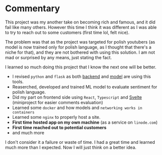 # Commentary

This project was my another take on becoming rich and famous, and it did fail like many others. However this time I think it was different as I was able to try to reach out to some customers (first time lol, felt nice). 

The problem was that as the project was targeted for polish youtubers (as model is now trained only for polish language, as I thought that there's a niche for that), and they are not bothered with using this solution. I am not mad or surprised by any means, just stating the fact. 

I learned so much doing this project that I know the next one will be better. 
- I revised `python` and `flask` as both [backend](backend/README.md) and [model](bert-model/README.md) are using this tools.
- Reaserched, developed and trained ML model to evaluate sentiment for polish language. 
- Did my part on frontend side using `React`, `Typescript` and [Svelte](bert-model/data/evaluation/frontend/README.md) (miniproject for easier comments evaluation)
- Learned some `docker` and how models and `networking works in containers`
- Learned some `nginx` to properly host a site.
- **First time hosted app on my own machine** (as a service on `linode.com`)
- **First time reached out to potential customers**
- and much more

I don't consider it a failure or waste of time. I had a great time and learned much more than I expected. 
Now I will just think on a better idea. 
